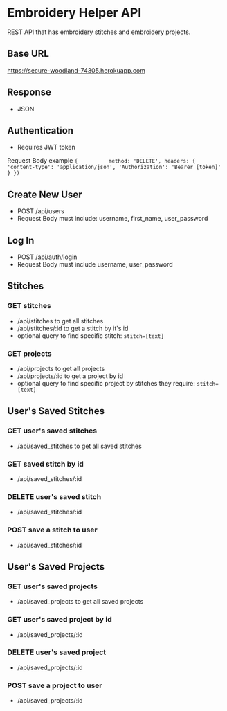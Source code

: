 # Embroidery Helper API
REST API that has embroidery stitches and embroidery projects. 

## Base URL
https://secure-woodland-74305.herokuapp.com


## Response
* JSON

## Authentication
* Requires JWT token

Request Body example 
`{         
    method: 'DELETE',
            headers: {
                'content-type': 'application/json',
                'Authorization': 'Bearer [token]'
            }
})`

## Create New User
* POST /api/users
* Request Body must include: username, first_name, user_password 

## Log In
* POST /api/auth/login
* Request Body must include username, user_password

## Stitches

### GET stitches
* /api/stitches to get all stitches
* /api/stitches/:id to get a stitch by it's id
* optional query to find specific stitch: `stitch=[text]`

### GET projects 
* /api/projects to get all projects
* /api/projects/:id to get a project by id
* optional query to find specific project by stitches they require: `stitch=[text]`

## User's Saved Stitches

### GET user's saved stitches
* /api/saved_stitches to get all saved stitches

### GET saved stitch by id
* /api/saved_stitches/:id

### DELETE user's saved stitch
* /api/saved_stitches/:id

### POST save a stitch to user
* /api/saved_stitches/:id

## User's Saved Projects 

### GET user's saved projects
* /api/saved_projects to get all saved projects

### GET user's saved project by id
* /api/saved_projects/:id

### DELETE user's saved project
* /api/saved_projects/:id

### POST save a project to user
* /api/saved_projects/:id
